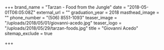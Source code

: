 +++
brand_name = "Tarzan - Food from the Jungle"
date = "2018-05-01T06:05:08Z"
external_url = ""
graduation_year = 2018
masthead_image = ""
phone_number = "(506) 8551-1093"
teaser_image = "/uploads/2018/05/01/giovanni-acedo.jpg"
teaser_logo = "/uploads/2018/05/29/tarzan-foods.jpg"
title = "Giovanni Acedo"
sitemap_exclude = true

+++
